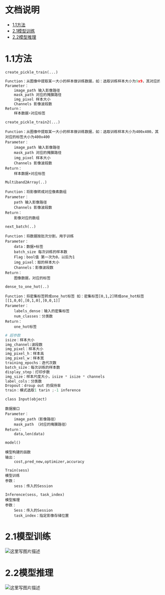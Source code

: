 # 文档说明

- [1.1方法](#1.1方法)
- [2.1模型训练](#2.1模型训练)
- [2.2模型推理](#2.2模型推理)

# 1.1方法

```python
create_pickle_train(...)

Function：从图像中提取某一大小的样本做训练数据，如：选取训练样本大小为9x9，其对应的标签为1x1
Parameter：
	image_path 输入影像路径
	mask_path 对应的掩膜路径
	img_pixel 样本大小
	Channels 影像波段数
Return：
	样本数据+对应标签
```

```
create_pickle_train2(...)

Function：从图像中提取某一大小的样本做训练数据，如：选取训练样本大小为400x400，其对应的标签大小为400x400
Parameter：
	image_path 输入影像路径
	mask_path 对应的掩膜路径
	img_pixel 样本大小
	Channels 影像波段数
Return：
	样本数据+对应标签
```

```
Multiband2Array(..)

Function：将影像转成对应像素数组
Parameter：
	path 输入影像路径
	Channels 影像波段数
Return：
	影像对应的数组
```

```
next_batch(..)

Function：将数据按批次分割，用于训练
Parameter：
	data：数据+标签
	batch_size 每次训练的样本数
	Flag：bool值 第一次为0，以后为1
	img_pixel：取的样本大小
	Channels：影像波段数
Return：
	图像数据，对应的标签
```

```
dense_to_one_hot(..)

Function：将密集标签转成one_hot标签 如：密集标签[0,1,2]转成one_hot标签[[1,0,0],[0,1,0],[0,0,1]]
Parameter：
	labels_dense：输入的密集标签
	num_classes：分类数
Return：
	one_hot标签
```

```python
# 超参数
isize：样本大小
img_channel:波段数
img_pixel：样本大小
img_pixel_h：样本高
img_pixel_w：样本宽
training_epochs：迭代次数
batch_size：每次训练的样本数
display_step：打印步数
img_size：样本尺度大小，isize * isize * channels
label_cols：分类数
Dropout：droup out 的保持率
train：模式选取1 tarin ;-1 inference
```

```
class Input(object)

数据接口
Parameter：
	image_path（影像路径）
	mask_path （对应的掩膜路径）
Return：
	data,len(data)
```

```
model()

模型构建的函数
输出：
	cost,pred_new,optimizer,accuracy
```

```
Train(sess)
模型训练
参数：
	sess：传入的Session
```

```
Inference(sess, task_index)
模型推理
参数：
	Sess：传入的Session
	task_index：指定影像存储位置
```

# 2.1模型训练
![这里写图片描述](http://img.blog.csdn.net/20180104142631429?watermark/2/text/aHR0cDovL2Jsb2cuY3Nkbi5uZXQvd2M3ODE3MDgyNDk=/font/5a6L5L2T/fontsize/400/fill/I0JBQkFCMA==/dissolve/70/gravity/SouthEast)

# 2.2模型推理
![这里写图片描述](http://img.blog.csdn.net/20180104142646709?watermark/2/text/aHR0cDovL2Jsb2cuY3Nkbi5uZXQvd2M3ODE3MDgyNDk=/font/5a6L5L2T/fontsize/400/fill/I0JBQkFCMA==/dissolve/70/gravity/SouthEast)
